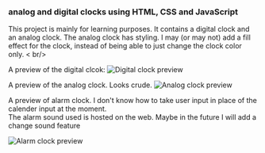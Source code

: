 ### analog and digital clocks using HTML, CSS and JavaScript

This project is mainly for learning purposes. 
It contains a digital clock and an analog clock.
The analog clock has styling. I may (or may not) add a fill effect for the clock, instead of being able to just change the clock color only. < br/>


A preview of the digital clcok: 
![Digital clock preview](https://github.com/theSlovak/clocks/blob/main/previews/digital.png) <br/>

A preview of the analog clock. Looks crude.
![Analog clock preview](https://github.com/theSlovak/clocks/blob/main/previews/analog-preview.png) <br/>

A preview of alarm clock. I don't know how to take user input in place of the calender input at the moment.<br>
The alarm sound used is hosted on the web. Maybe in the future I will add a change sound feature <br/>

![Alarm clock preview](https://github.com/theSlovak/clocks/blob/main/previews/alarm-preview.png)
